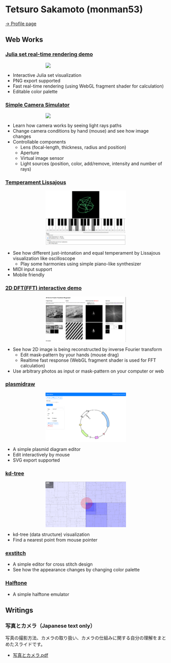 # Tetsuro Sakamoto (monman53)

<style>
  img {
    /* width: 50%; */
    max-width: 100%;
    display: block;
    margin-left: auto;
    margin-right: auto;
  }

  @media (min-width: 500px) {
    img {
      width: 50%;
    }
  }
</style>

[→ Profile page](/profile.html)

## Web Works

### [Julia set real-time rendering demo](https://monman53.github.io/demos/juliaset/) [<i class="bi bi-github"></i>](https://github.com/monman53/juliaset)

[![](https://raw.githubusercontent.com/monman53/juliaset/master/screenshot.png)](https://monman53.github.io/demos/juliaset/)

- Interactive Julia set visualization
- PNG export supported
- Fast real-time rendering (using WebGL fragment shader for calculation)
- Editable color palette

### [Simple Camera Simulator](https://monman53.github.io/simple-camera-simulator/) [<i class="bi bi-github"></i>](https://github.com/monman53/simple-camera-simulator)

[![](https://raw.githubusercontent.com/monman53/simple-camera-simulator/main/screenshot.png)](https://monman53.github.io/simple-camera-simulator/)

- Learn how camera works by seeing light rays paths
- Change camera conditions by hand (mouse) and see how image changes
- Controllable components
  - Lens (focal-length, thickness, radius and position)
  - Aperture
  - Virtual image sensor
  - Light sources (position, color, add/remove, intensity and number of rays)

### [Temperament Lissajous](https://monman53.github.io/temperament/) [<i class="bi bi-github"></i>](https://github.com/monman53/temperament)

[![](https://raw.githubusercontent.com/monman53/temperament/main/screenshot.png)](https://monman53.github.io/temperament/)

- See how different just-intonation and equal temperament by Lissajous visualization like oscilloscope
  - Play some harmonies using simple piano-like synthesizer
- MIDI input support
- Mobile friendly

### [2D DFT(FFT) interactive demo](https://monman53.github.io/2dfft/) [<i class="bi bi-github"></i>](https://github.com/monman53/2dfft)

[![](https://raw.githubusercontent.com/monman53/2dfft/master/screenshot.png)](https://monman53.github.io/2dfft/)

- See how 2D image is being reconstructed by inverse Fourier transform
  - Edit mask-pattern by your hands (mouse drag)
  - Realtime fast response (WebGL fragment shader is used for FFT calculation)
- Use arbitrary photos as input or mask-pattern on your computer or web

### [plasmidraw](https://monman53.github.io/plasmidraw/) [<i class="bi bi-github"></i>](https://github.com/monman53/plasmidraw)

[![](https://raw.githubusercontent.com/monman53/plasmidraw/master/screenshot.png)](https://monman53.github.io/plasmidraw/)

- A simple plasmid diagram editor
- Edit interactively by mouse
- SVG export supported

### [kd-tree](https://monman53.github.io/demos/kd-tree/) [<i class="bi bi-github"></i>](https://github.com/monman53/kd-tree)

[![](https://raw.githubusercontent.com/monman53/kd-tree/master/screenshot.png)](https://monman53.github.io/demos/kd-tree/)

- kd-tree (data structure) visualization
- Find a nearest point from mouse pointer

### [exstitch](https://monman53.github.io/exstitch/) [<i class="bi bi-github"></i>](https://github.com/monman53/exstitch)

<!-- [![]()]() -->

- A simple editor for cross stitch design
- See how the appearance changes by changing color palette

### [Halftone](https://monman53.github.io/halftone/) [<i class="bi bi-github"></i>](https://github.com/monman53/halftone)

<!-- [![]()]() -->

- A simple halftone emulator

<!-- 
### []() [<i class="bi bi-github"></i>]()

[![]()]()

-  
-->

## Writings

### 写真とカメラ（Japanese text only）

写真の撮影方法、カメラの取り扱い、カメラの仕組みに関する自分の理解をまとめたスライドです。

* [写真とカメラ.pdf](/documents/photography.pdf)
